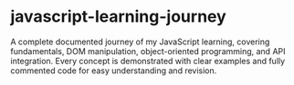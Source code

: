 # javascript-learning-journey
A complete documented journey of my JavaScript learning, covering fundamentals, DOM manipulation, object-oriented programming, and API integration. Every concept is demonstrated with clear examples and fully commented code for easy understanding and revision.
